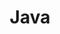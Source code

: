 ---
layout: post-list
title: Java
sidebar_sort_order: 1
is_sub_menu: true

main_category: Study
category: Java
sort_by: oldest

permalink: /study/java
---